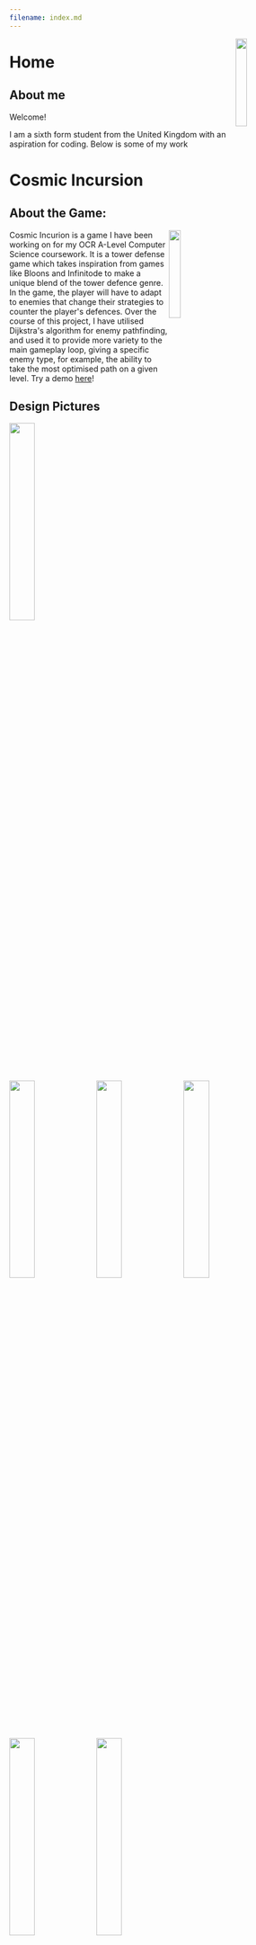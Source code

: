 ```yaml
---
filename: index.md
--- 
```

<img src="/Portfolio/Images/Me.jpg" align="right" width="20%">

# Home

## About me
Welcome!

I am a sixth form student from the United Kingdom with an aspiration for coding.
Below is some of my work

# Cosmic Incursion
## About the Game:  
<img src="/Portfolio/Images/ahyeas.PNG" width="20%" align="right" style="padding-right: 15px;">
Cosmic Incurion is a game I have been working on for my OCR A-Level Computer Science coursework. It is a tower defense game which takes inspiration from games like Bloons and Infinitode to make a unique blend of the tower defence genre. In the game, the player will have to adapt to enemies that change their strategies to counter the player's defences. Over the course of this project, I have utilised Dijkstra's algorithm for enemy pathfinding, and used it to provide more variety to the main gameplay loop, giving a specific enemy type, for example, the ability to take the most optimised path on a given level.
Try a demo <a href="https://banrescoding.github.io/Portfolio/Cosmic-Incursion-Demo/">here</a>!

## Design Pictures  
<img src="/Portfolio/Images/TDGame/PXL_20211125_113247153.MP.jpg" width="30%"> <img src="/Portfolio/Images/TDGame/PXL_20211125_113716305.jpg" width="30%"> <img src="/Portfolio/Images/TDGame/PXL_20211125_113356125.jpg" width="30%"> <img src="/Portfolio/Images/TDGame/PXL_20211125_113541515.jpg" width="30%"> <img src="/Portfolio/Images/TDGame/PXL_20211125_113508981.jpg" width="30%"> <img src="/Portfolio/Images/TDGame/original_311f8194-ada0-4d6a-8b75-43fd2b468505_PXL_20211124_122735195.jpg" width="30%">

## Code Screenshots  
<img src="/Portfolio/Images/TDGame/Dijkstras.PNG" width="48%"> <img src="/Portfolio/Images/TDGame/movement.PNG" width="48%"> <img src="/Portfolio/Images/TDGame/healthbar.PNG" width="48%"> <img src="/Portfolio/Images/TDGame/getnearest.PNG" width="48%"> 

# Trials 64
## About the Game:
<img src="/Portfolio/Images/newcover.PNG" width="20%" align="right" style="padding-right: 15px;">
Trials 64 is a dirtbike game initially made as a development jam submission for a competition I took part in during early 2021. After getting acquainted with the 3D Unity environment, I continued to work on the game after the week long development period to bring it to a more complete state. In the game, the player has to drive their dirtbike from one end of the course to the other in as little time as possible. By taking inspiration from games in the Trials series, I was able to create levels that offered interesting gameplay and decisions when working towards high scores.  
Try a demo <a href="https://banrescoding.github.io/Portfolio/Trials-64-Demo/">here</a>!

# Arcane Ascent
## About the Game:
<img src="/Portfolio/Images/ArcaneIcon.PNG" width="20%" align="right" style="padding-right: 15px;">
Arcane Ascent is an adventure platformer made for a development jam submission in under 48 hours in late 2021. In the game, the player controls a magical wizard with the objective to climb a rural hillside while defeating fantasy enemies and solving puzzles. Over the development process, I improved my thought process and how I design my games, by brainstorming more options before committing to a final idea.  
Try a demo <a href="https://banrescoding.github.io/Portfolio/Arcane-Ascent-Demo/">here</a>!

# Swinging to the Rhythm
## About the Game:
<img src="/Portfolio/Images/icon.PNG" width="20%" align="right" style="padding-right: 15px;">
Swinging to the Rhythm is a minioglf game again made for a development jam in under 48 hours in mid 2021. In the game, the player has to get the lowest score possible on the course I have created, and tasked to collect keys across the levels to access the ends to the holes.   
Try a demo <a href="https://banrescoding.github.io/Portfolio/SttR-Demo/">here</a>!
